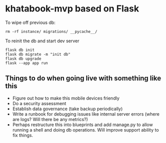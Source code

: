 # khatabook-mvp based on Flask

To wipe off previous db:
```
rm -rf instance/ migrations/ __pycache__/
```

To reinit the db and start dev server
```
flask db init
flask db migrate -m "init db"
flask db upgrade
flask --app app run
```

## Things to do when going live with something like this

* Figure out how to make this mobile devices friendly
* Do a security assessment
* Establish data governance (take backup periodically)
* Write a runbook for debugging issues like internal server errors (where are logs? Will there be any metrics?)
* Perhaps restructure this into blueprints and add manage.py to allow running a shell and doing db operations. Will improve support ability to fix things.

